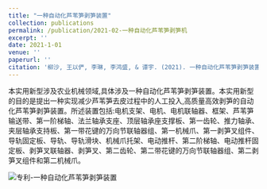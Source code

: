 ```yaml
---
title: "一种自动化芦苇笋剥笋装置"
collection: publications
permalink: /publication/2021-02-一种自动化芦苇笋剥笋机
excerpt: ''
date: 2021-1-01
venue: ''
paperurl: ''
citation: '柳沙, 王以俨, 李琳, 李鸿盛, & 谭宇. (2021). 一种自动化芦苇笋剥笋装置.  CN212520711U.'
---
```


本实用新型涉及农业机械领域,具体涉及一种自动化芦苇笋剥笋装置。本实用新型的目的是提出一种实现减少芦苇笋去皮过程中的人工投入,高质量高效剥笋的自动化芦苇笋剥笋装置。所述装置包括:电机支架、电机、电机联轴器、框架、芦苇笋输送带、第一阶梯轴、法兰轴承支座、顶层轴承座支撑板、第一齿轮、推力轴承、夹层轴承支持板、第一带花键的万向节联轴器组、第一机械爪、第一剥笋叉组件、导轨固定板、导轨、导轨滑块、机械爪托架、电动推杆、第二阶梯轴、电动推杆固定板、剥笋叉联轴器、剥笋叉、第二齿轮、第二带花键的万向节联轴器组、第二剥笋叉组件和第二机械爪。

![专利-一种自动化芦苇笋剥笋装置](https://cdn.jsdelivr.net/gh/george-wyy/MyPic/202305251358858.png)
